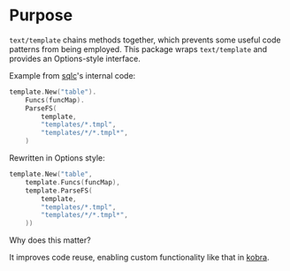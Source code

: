 # Purpose 

`text/template` chains methods together, which prevents some useful code patterns from being employed.  This package wraps `text/template` and provides an Options-style interface.

Example from [sqlc](https://github.com/kyleconroy/sqlc)'s internal code:

```go
template.New("table").
    Funcs(funcMap).
	ParseFS(
		template,
		"templates/*.tmpl",
		"templates/*/*.tmpl*",
	)
```

Rewritten in Options style:

```go
template.New("table",
	template.Funcs(funcMap),
	template.ParseFS(
		template,
		"templates/*.tmpl",
		"templates/*/*.tmpl*",
	))
```

Why does this matter?

It improves code reuse, enabling custom functionality like that in [kobra](https://github.com/stephenwithav/kobra).
